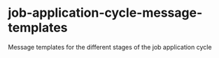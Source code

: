 # job-application-cycle-message-templates
Message templates for the different stages of the job application cycle
